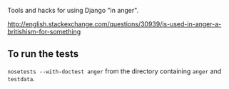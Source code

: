 Tools and hacks for using Django "in anger".

http://english.stackexchange.com/questions/30939/is-used-in-anger-a-britishism-for-something

## To run the tests

`nosetests --with-doctest anger` from the directory containing `anger` and
`testdata`.
